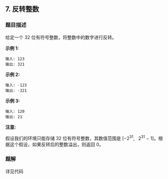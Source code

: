 ## 7. 反转整数

### 题目描述
给定一个 32 位有符号整数，将整数中的数字进行反转。



**示例 1:**

```
输入: 123
输出: 321
```

**示例 2:**

```
输入: -123
输出: -321
```

**示例 3:**

```
输入: 120
输出: 21
```

**注意:**

假设我们的环境只能存储 32 位有符号整数，其数值范围是 [−2<sup>31</sup>, &nbsp; 2<sup>31</sup> − 1]。根据这个假设，如果反转后的整数溢出，则返回 0。

### 题解

详见代码